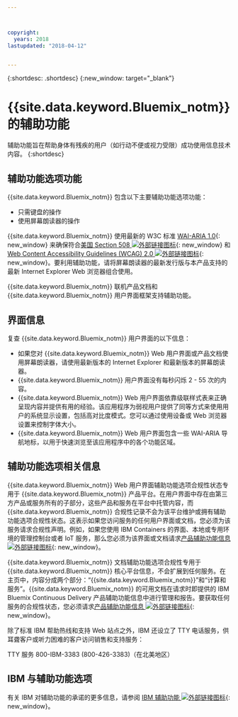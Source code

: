 ```yaml
---



copyright:
  years: 2018
lastupdated: "2018-04-12"


---
```


{:shortdesc: .shortdesc}
{:new_window: target="_blank"}

# {{site.data.keyword.Bluemix_notm}} 的辅助功能

辅助功能旨在帮助身体有残疾的用户（如行动不便或视力受限）成功使用信息技术内容。
{:shortdesc}

## 辅助功能选项功能

{{site.data.keyword.Bluemix_notm}} 包含以下主要辅助功能选项功能：

* 只需键盘的操作
* 使用屏幕朗读器的操作

{{site.data.keyword.Bluemix_notm}} 使用最新的 W3C 标准 [WAI-ARIA 1.0](http://www.w3.org/TR/wai-aria/){: new_window} 来确保符合[美国 Section 508 ![外部链接图标](../../icons/launch-glyph.svg "外部链接图标")](https://www.access-board.gov/guidelines-and-standards/communications-and-it/about-the-section-508-standards/section-508-standards){: new_window} 和 [Web Content Accessibility Guidelines (WCAG) 2.0 ![外部链接图标](../../icons/launch-glyph.svg "外部链接图标")](http://www.w3.org/TR/WCAG20/){: new_window}。要利用辅助功能，请将屏幕朗读器的最新发行版与本产品支持的最新 Internet Explorer Web 浏览器组合使用。

{{site.data.keyword.Bluemix_notm}} 联机产品文档和 {{site.data.keyword.Bluemix_notm}} 用户界面框架支持辅助功能。 


## 界面信息
 
复查 {{site.data.keyword.Bluemix_notm}} 用户界面的以下信息：

* 如果您对 {{site.data.keyword.Bluemix_notm}} Web 用户界面或产品文档使用屏幕朗读器，请使用最新版本的 Internet Explorer 和最新版本的屏幕朗读器。 
* {{site.data.keyword.Bluemix_notm}} 用户界面没有每秒闪烁 2 - 55 次的内容。
* {{site.data.keyword.Bluemix_notm}} Web 用户界面依靠级联样式表来正确呈现内容并提供有用的经验。该应用程序为弱视用户提供了同等方式来使用用户的系统显示设置，包括高对比度模式。您可以通过使用设备或 Web 浏览器设置来控制字体大小。
* {{site.data.keyword.Bluemix_notm}} Web 用户界面包含一些 WAI-ARIA 导航地标，以用于快速浏览至该应用程序中的各个功能区域。


## 辅助功能选项相关信息

{{site.data.keyword.Bluemix_notm}} Web 用户界面辅助功能选项合规性状态专用于 {{site.data.keyword.Bluemix_notm}} 产品平台。在用户界面中存在由第三方产品或服务所有的子部分，这些产品和服务在平台中托管内容，而 {{site.data.keyword.Bluemix_notm}} 合规性记录不会为该平台维护或拥有辅助功能选项合规性状态。这表示如果您访问服务的任何用户界面或文档，您必须为该服务请求合规性声明。例如，如果您使用 IBM Containers 的界面、本地或专用环境的管理控制台或者 IoT 服务，那么您必须为该界面或文档请求[产品辅助功能信息 ![外部链接图标](../../icons/launch-glyph.svg "外部链接图标")](http://www-03.ibm.com/able/product_accessibility/index.html){: new_window}。

{{site.data.keyword.Bluemix_notm}} 文档辅助功能选项合规性专用于 {{site.data.keyword.Bluemix_notm}} 核心平台信息，不会扩展到任何服务。在主页中，内容分成两个部分：“{{site.data.keyword.Bluemix_notm}}”和“计算和服务”。{{site.data.keyword.Bluemix_notm}} 的可用文档在请求时即提供的 IBM Bluemix Continuous Delivery 产品辅助功能信息中进行管理和报告。要获取任何服务的合规性状态，您必须请求[产品辅助功能信息 ![外部链接图标](../../icons/launch-glyph.svg "外部链接图标")](http://www-03.ibm.com/able/product_accessibility/index.html){: new_window}。

除了标准 IBM 帮助热线和支持 Web 站点之外，IBM 还设立了 TTY 电话服务，供耳聋客户或听力困难的客户访问销售和支持服务：

TTY 服务 800-IBM-3383 (800-426-3383)（在北美地区）

## IBM 与辅助功能选项

有关 IBM 对辅助功能的承诺的更多信息，请参阅 [IBM 辅助功能 ![外部链接图标](../../icons/launch-glyph.svg "外部链接图标")](www.ibm.com/able){: new_window}。
